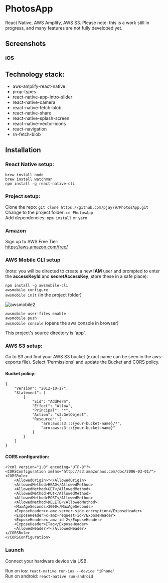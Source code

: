 # PhotosApp

React Native, AWS Amplify, AWS S3. Please note: this is a work still in progress, and many features are not fully developed yet.

## Screenshots

### iOS

## Technology stack:

- aws-amplify-react-native
- prop-types
- react-native-app-intro-slider
- react-native-camera
- react-native-fetch-blob
- react-native-share
- react-native-splash-screen
- react-native-vector-icons
- react-navigation
- rn-fetch-blob

## Installation

### React Native setup:

`brew install node`  
`brew install watchman`  
`npm install -g react-native-cli`

### Project setup:

Clone the repo:
`git clone https://github.com/pjay79/PhotosApp.git`  
Change to the project folder:
`cd PhotosApp`  
Add dependencies:
`npm install` or `yarn`

### Amazon

Sign up to AWS Free Tier:  
https://aws.amazon.com/free/

### AWS Mobile CLI setup

(note: you will be directed to create a new **IAM** user and prompted to enter the **accessKeyId** and **secretAccessKey**, store these in a safe place):

`npm install -g awsmobile-cli`  
`awsmobile configure`  
`awsmobile init` (in the project folder)

![awsmobile2](https://user-images.githubusercontent.com/14052885/41520984-b04a9234-7313-11e8-9d6e-ead22f033725.jpeg)

`awsmobile user-files enable`  
`awsmobile push`  
`awsmobile console` (opens the aws console in browser)

This project's source directory is 'app'.

### AWS S3 setup:

Go to S3 and find your AWS S3 bucket (exact name can be seen in the aws-exports file). Select 'Permissions' and update the Bucket and CORS policy.

#### Bucket policy:

```
{
    "Version": "2012-10-17",
    "Statement": [
        {
            "Sid": "AddPerm",
            "Effect": "Allow",
            "Principal": "*",
            "Action": "s3:GetObject",
            "Resource": [
                "arn:aws:s3:::{your-bucket-name}/*",
                "arn:aws:s3:::{your-bucket-name}"
            ]
        }
    ]
}
```

#### CORS configuration:

```
<?xml version="1.0" encoding="UTF-8"?>
<CORSConfiguration xmlns="http://s3.amazonaws.com/doc/2006-03-01/">
<CORSRule>
    <AllowedOrigin>*</AllowedOrigin>
    <AllowedMethod>HEAD</AllowedMethod>
    <AllowedMethod>GET</AllowedMethod>
    <AllowedMethod>PUT</AllowedMethod>
    <AllowedMethod>POST</AllowedMethod>
    <AllowedMethod>DELETE</AllowedMethod>
    <MaxAgeSeconds>3000</MaxAgeSeconds>
    <ExposeHeader>x-amz-server-side-encryption</ExposeHeader>
    <ExposeHeader>x-amz-request-id</ExposeHeader>
    <ExposeHeader>x-amz-id-2</ExposeHeader>
    <ExposeHeader>ETag</ExposeHeader>
    <AllowedHeader>*</AllowedHeader>
</CORSRule>
</CORSConfiguration>
```

### Launch

Connect your hardware device via USB.

Run on ios:
`react-native run-ios --device "iPhone"`  
Run on android:
`react-native run-android`
